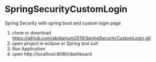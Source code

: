 # SpringSecurityCustomLogin
Spring Security with spring boot and custom login page

1. clone or download https://github.com/abidanjum2019/SpringSecurityCustomLogin.git
2. open project in eclipse or Spring tool suit
3. Run Application
4. open http://localhost:8080/dashboard

